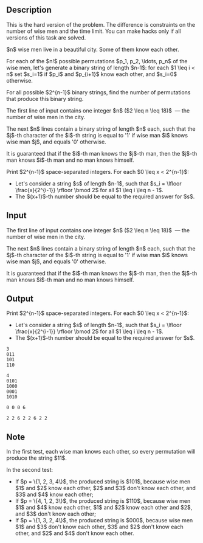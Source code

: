 ## Description

<div><p><span class="tex-font-style-bf">This is the hard version of the problem. The difference is constraints on the number of wise men and the time limit. You can make hacks only if all versions of this task are solved.</span></p><p>$n$ wise men live in a beautiful city. Some of them know each other.</p><p>For each of the $n!$ possible permutations $p_1, p_2, \ldots, p_n$ of the wise men, let's generate a binary string of length $n-1$: for each $1 \leq i &lt; n$ set $s_i=1$ if $p_i$ and $p_{i+1}$ know each other, and $s_i=0$ otherwise. </p><p>For all possible $2^{n-1}$ binary strings, find the number of permutations that produce this binary string.</p></div><div class="input-specification"><p>The first line of input contains one integer $n$ ($2 \leq n \leq 18)$ &nbsp;— the number of wise men in the city.</p><p>The next $n$ lines contain a binary string of length $n$ each, such that the $j$-th character of the $i$-th string is equal to '<span class="tex-font-style-tt">1</span>' if wise man $i$ knows wise man $j$, and equals '<span class="tex-font-style-tt">0</span>' otherwise.</p><p>It is guaranteed that if the $i$-th man knows the $j$-th man, then the $j$-th man knows $i$-th man and no man knows himself.</p></div><div class="output-specification"><p>Print $2^{n-1}$ space-separated integers. For each $0 \leq x &lt; 2^{n-1}$:</p><ul> <li> Let's consider a string $s$ of length $n-1$, such that $s_i = \lfloor \frac{x}{2^{i-1}} \rfloor \bmod 2$ for all $1 \leq i \leq n - 1$. </li><li> The $(x+1)$-th number should be equal to the required answer for $s$. </li></ul></div>

## Input

<p>The first line of input contains one integer $n$ ($2 \leq n \leq 18)$ &nbsp;— the number of wise men in the city.</p><p>The next $n$ lines contain a binary string of length $n$ each, such that the $j$-th character of the $i$-th string is equal to '<span class="tex-font-style-tt">1</span>' if wise man $i$ knows wise man $j$, and equals '<span class="tex-font-style-tt">0</span>' otherwise.</p><p>It is guaranteed that if the $i$-th man knows the $j$-th man, then the $j$-th man knows $i$-th man and no man knows himself.</p>

## Output

<p>Print $2^{n-1}$ space-separated integers. For each $0 \leq x &lt; 2^{n-1}$:</p><ul> <li> Let's consider a string $s$ of length $n-1$, such that $s_i = \lfloor \frac{x}{2^{i-1}} \rfloor \bmod 2$ for all $1 \leq i \leq n - 1$. </li><li> The $(x+1)$-th number should be equal to the required answer for $s$. </li></ul>





```input1
3
011
101
110
```




```input2
4
0101
1000
0001
1010
```




```output1
0 0 0 6
```




```output2
2 2 6 2 2 6 2 2
```



## Note

<p>In the first test, each wise man knows each other, so every permutation will produce the string $11$.</p><p>In the second test:</p><ul> <li> If $p = \{1, 2, 3, 4\}$, the produced string is $101$, because wise men $1$ and $2$ know each other, $2$ and $3$ don't know each other, and $3$ and $4$ know each other; </li><li> If $p = \{4, 1, 2, 3\}$, the produced string is $110$, because wise men $1$ and $4$ know each other, $1$ and $2$ know each other and $2$, and $3$ don't know each other; </li><li> If $p = \{1, 3, 2, 4\}$, the produced string is $000$, because wise men $1$ and $3$ don't know each other, $3$ and $2$ don't know each other, and $2$ and $4$ don't know each other. </li></ul>
